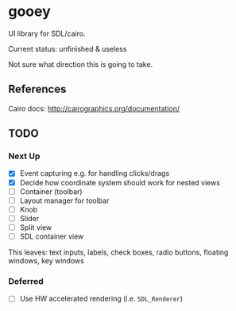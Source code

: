 # gooey

UI library for SDL/cairo.

Current status: unfinished & useless

Not sure what direction this is going to take.

## References

Cairo docs: http://cairographics.org/documentation/

## TODO

### Next Up

  - [x] Event capturing e.g. for handling clicks/drags
  - [x] Decide how coordinate system should work for nested views
  - [ ] Container (toolbar)
  - [ ] Layout manager for toolbar
  - [ ] Knob
  - [ ] Slider
  - [ ] Split view
  - [ ] SDL container view

This leaves: text inputs, labels, check boxes, radio buttons, floating windows, key windows

### Deferred

  - [ ] Use HW accelerated rendering (i.e. `SDL_Renderer`)
